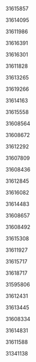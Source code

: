 31615857

31614095

31611986

31616391

31616301

31611828

31613265

31619266

31614163

31615558

31608564

31608672

31612292

31607809

31608436

31612845

31616082

31614483

31608657

31608492

31615308

31611927

31615717

31618717

31595806

31612431

31613445

31608334

31614831

31611588

31341138

